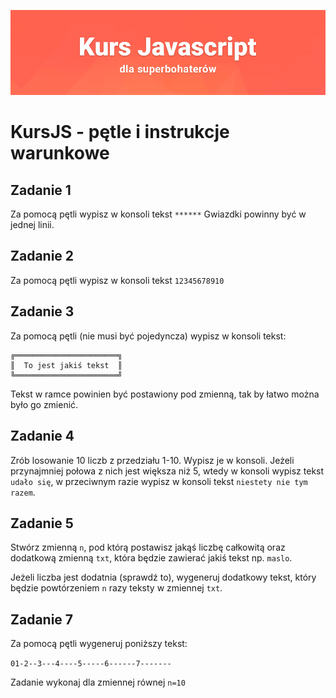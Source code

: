 ![](../../kursjs.png)

# KursJS - pętle i instrukcje warunkowe

## Zadanie 1
Za pomocą pętli wypisz w konsoli tekst `******`
Gwiazdki powinny być w jednej linii.

## Zadanie 2
Za pomocą pętli wypisz w konsoli tekst `12345678910`

## Zadanie 3
Za pomocą pętli (nie musi być pojedyncza) wypisz w konsoli tekst:

```
╔═══════════════════════╗
║  To jest jakiś tekst  ║
╚═══════════════════════╝
```

Tekst w ramce powinien być postawiony pod zmienną, tak by łatwo można było go zmienić.

## Zadanie 4
Zrób losowanie 10 liczb z przedziału 1-10. Wypisz je w konsoli. Jeżeli przynajmniej połowa z nich jest większa niż 5, wtedy w konsoli wypisz tekst `udało się`, w przeciwnym razie wypisz w konsoli tekst `niestety nie tym razem`.

## Zadanie 5
Stwórz zmienną `n`, pod którą postawisz jakąś liczbę całkowitą oraz dodatkową zmienną `txt`, która będzie zawierać jakiś tekst np. `maslo`.

Jeżeli liczba jest dodatnia (sprawdź to), wygeneruj dodatkowy tekst, który będzie powtórzeniem `n` razy teksty w zmiennej `txt`.

## Zadanie 7
Za pomocą pętli wygeneruj poniższy tekst:

`01-2--3---4----5-----6------7-------`

Zadanie wykonaj dla zmiennej równej `n=10`

